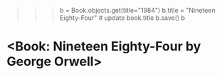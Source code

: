 >>> b = Book.objects.get(title="1984")
>>> b.title = "Nineteen Eighty-Four"  # update book.title
>>> b.save()
>>> b
# <Book: Nineteen Eighty-Four by George Orwell>
